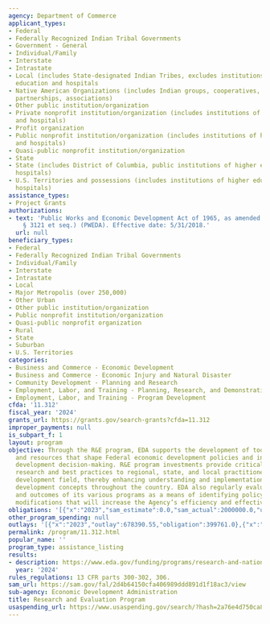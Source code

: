 ```yaml
---
agency: Department of Commerce
applicant_types:
- Federal
- Federally Recognized Indian Tribal Governments
- Government - General
- Individual/Family
- Interstate
- Intrastate
- Local (includes State-designated Indian Tribes, excludes institutions of higher
  education and hospitals
- Native American Organizations (includes Indian groups, cooperatives, corporations,
  partnerships, associations)
- Other public institution/organization
- Private nonprofit institution/organization (includes institutions of higher education
  and hospitals)
- Profit organization
- Public nonprofit institution/organization (includes institutions of higher education
  and hospitals)
- Quasi-public nonprofit institution/organization
- State
- State (includes District of Columbia, public institutions of higher education and
  hospitals)
- U.S. Territories and possessions (includes institutions of higher education and
  hospitals)
assistance_types:
- Project Grants
authorizations:
- text: 'Public Works and Economic Development Act of 1965, as amended (42 U.S.C.
    § 3121 et seq.) (PWEDA). Effective date: 5/31/2018.'
  url: null
beneficiary_types:
- Federal
- Federally Recognized Indian Tribal Governments
- Individual/Family
- Interstate
- Intrastate
- Local
- Major Metropolis (over 250,000)
- Other Urban
- Other public institution/organization
- Public nonprofit institution/organization
- Quasi-public nonprofit organization
- Rural
- State
- Suburban
- U.S. Territories
categories:
- Business and Commerce - Economic Development
- Business and Commerce - Economic Injury and Natural Disaster
- Community Development - Planning and Research
- Employment, Labor, and Training - Planning, Research, and Demonstration
- Employment, Labor, and Training - Program Development
cfda: '11.312'
fiscal_year: '2024'
grants_url: https://grants.gov/search-grants?cfda=11.312
improper_payments: null
is_subpart_f: 1
layout: program
objective: Through the R&E program, EDA supports the development of tools, recommendations,
  and resources that shape Federal economic development policies and inform economic
  development decision-making. R&E program investments provide critical, cutting-edge
  research and best practices to regional, state, and local practitioners in the economic
  development field, thereby enhancing understanding and implementation of economic
  development concepts throughout the country. EDA also regularly evaluates the impacts
  and outcomes of its various programs as a means of identifying policy and program
  modifications that will increase the Agency’s efficiency and effectiveness.
obligations: '[{"x":"2023","sam_estimate":0.0,"sam_actual":2000000.0,"usa_spending_actual":1398680.73},{"x":"2024","sam_estimate":0.0,"sam_actual":1094313.0,"usa_spending_actual":0.0},{"x":"2025","sam_estimate":0.0,"sam_actual":2000000.0,"usa_spending_actual":0.0}]'
other_program_spending: null
outlays: '[{"x":"2023","outlay":678390.55,"obligation":399761.0},{"x":"2024","outlay":0.0,"obligation":0.0},{"x":"2025","outlay":0.0,"obligation":0.0}]'
permalink: /program/11.312.html
popular_name: ''
program_type: assistance_listing
results:
- description: https://www.eda.gov/funding/programs/research-and-national-technical-assistance/past-projects
  year: '2024'
rules_regulations: 13 CFR parts 300-302, 306.
sam_url: https://sam.gov/fal/2d4b64150cfa406989ddd891d1f18ac3/view
sub-agency: Economic Development Administration
title: Research and Evaluation Program
usaspending_url: https://www.usaspending.gov/search/?hash=2a76e4d750ca87c6ef85ca842b951832
---
```

